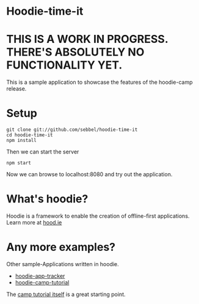 # Hoodie-time-it

# THIS IS A WORK IN PROGRESS. THERE'S ABSOLUTELY NO FUNCTIONALITY YET.

This is a sample application to showcase the features of the hoodie-camp release.

# Setup
```
git clone git://github.com/sebbel/hoodie-time-it
cd hoodie-time-it
npm install
```
Then we can start the server
```
npm start
```
Now we can browse to localhost:8080 and try out the application.

# What's hoodie?
Hoodie is a framework to enable the creation of offline-first applications. 
Learn more at [hood.ie](http://hood.ie)


# Any more examples?

Other sample-Applications written in hoodie.

- [hoodie-app-tracker](http://www.github.com/hoodiehq/hoodie-app-tracker)
- [hoodie-camp-tutorial](http://www.github.com/hoodiehq/hoodie-camp-tutorial)

The [camp tutorial itself](https://camp-tutorial.hood.ie/) is a great starting point.